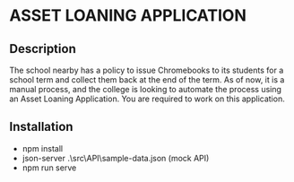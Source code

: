 # ASSET LOANING APPLICATION

## Description

The school nearby has a policy to issue Chromebooks to its students for a school term and collect them back at the end of the term. As of now, it is a manual process, and the college is looking to automate the process using an Asset Loaning Application. You are required to work on this application.
## Installation

- npm install
- json-server .\src\API\sample-data.json (mock API)
- npm run serve
